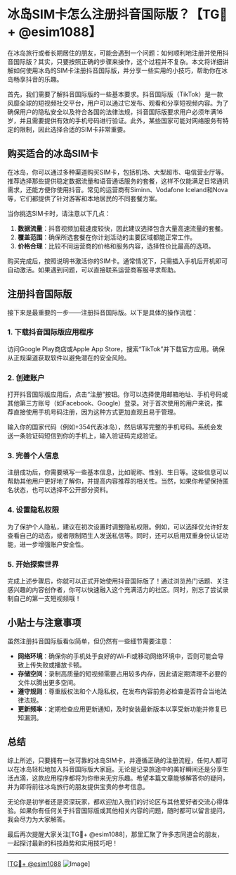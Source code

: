 # 冰岛SIM卡怎么注册抖音国际版？【TG💪+ @esim1088】

在冰岛旅行或者长期居住的朋友，可能会遇到一个问题：如何顺利地注册并使用抖音国际版？其实，只要按照正确的步骤来操作，这个过程并不复杂。本文将详细讲解如何使用冰岛的SIM卡注册抖音国际版，并分享一些实用的小技巧，帮助你在冰岛畅享抖音的乐趣。

首先，我们需要了解抖音国际版的一些基本要求。抖音国际版（TikTok）是一款风靡全球的短视频社交平台，用户可以通过它发布、观看和分享短视频内容。为了确保用户的隐私安全以及符合各国的法律法规，抖音国际版要求用户必须年满16岁，并且需要提供有效的手机号码进行验证。此外，某些国家可能对网络服务有特定的限制，因此选择合适的SIM卡非常重要。

## 购买适合的冰岛SIM卡

在冰岛，你可以通过多种渠道购买SIM卡，包括机场、大型超市、电信营业厅等。推荐选择那些提供稳定数据流量和语音通话服务的套餐，这样不仅能满足日常通讯需求，还能方便你使用抖音。常见的运营商有Siminn、Vodafone Iceland和Nova等，它们都提供了针对游客和本地居民的不同套餐方案。

当你挑选SIM卡时，请注意以下几点：

1. **数据流量**：抖音视频加载速度较快，因此建议选择包含大量高速流量的套餐。
2. **覆盖范围**：确保所选套餐在你计划活动的主要区域都能正常工作。
3. **价格合理**：比较不同运营商的价格和服务内容，选择性价比最高的选项。

购买完成后，按照说明书激活你的SIM卡。通常情况下，只需插入手机后开机即可自动激活。如果遇到问题，可以直接联系运营商客服寻求帮助。

## 注册抖音国际版

接下来是最重要的一步——注册抖音国际版。以下是具体的操作流程：

### 1. 下载抖音国际版应用程序

访问Google Play商店或Apple App Store，搜索“TikTok”并下载官方应用。确保从正规渠道获取软件以避免潜在的安全风险。

### 2. 创建账户

打开抖音国际版应用后，点击“注册”按钮。你可以选择使用邮箱地址、手机号码或其他第三方账号（如Facebook、Google）登录。对于首次使用的用户来说，推荐直接使用手机号码注册，因为这种方式更加直观且易于管理。

输入你的国家代码（例如+354代表冰岛），然后填写完整的手机号码。系统会发送一条验证码短信到你的手机上，输入验证码完成验证。

### 3. 完善个人信息

注册成功后，你需要填写一些基本信息，比如昵称、性别、生日等。这些信息可以帮助其他用户更好地了解你，并提高内容推荐的相关性。当然，如果你希望保持匿名状态，也可以选择不公开部分资料。

### 4. 设置隐私权限

为了保护个人隐私，建议在初次设置时调整隐私权限。例如，可以选择仅允许好友查看自己的动态，或者限制陌生人发送私信等。同时，还可以启用双重身份认证功能，进一步增强账户安全性。

### 5. 开始探索世界

完成上述步骤后，你就可以正式开始使用抖音国际版了！通过浏览热门话题、关注感兴趣的内容创作者，你可以快速融入这个充满活力的社区。同时，别忘了尝试录制自己的第一支短视频哦！

## 小贴士与注意事项

虽然注册抖音国际版看似简单，但仍然有一些细节需要注意：

- **网络环境**：确保你的手机处于良好的Wi-Fi或移动网络环境中，否则可能会导致上传失败或播放卡顿。
- **存储空间**：录制高质量的短视频需要占用较多内存，因此请定期清理不必要的文件以腾出更多空间。
- **遵守规则**：尊重版权法和个人隐私权，在发布内容前务必检查是否符合当地法律法规。
- **更新频率**：定期检查应用更新通知，及时安装最新版本以享受新功能并修复已知漏洞。

## 总结

综上所述，只要拥有一张可靠的冰岛SIM卡，并遵循正确的注册流程，任何人都可以在冰岛轻松地加入抖音国际版大家庭。无论是记录旅途中的美好瞬间还是分享生活点滴，这款应用程序都将为你带来无穷乐趣。希望本篇文章能够解答你的疑问，并为即将前往冰岛旅行的朋友提供宝贵的参考信息。

无论你是初学者还是资深玩家，都欢迎加入我们的讨论区与其他爱好者交流心得体验。如果你有任何关于抖音国际版或其他相关内容的问题，随时都可以留言提问，我会尽力为大家解答。

最后再次提醒大家关注[TG💪+ @esim1088]，那里汇聚了许多志同道合的朋友，一起探讨最新的科技趋势和实用技巧吧！

---

[[TG💪+ @esim1088](https://t.me/s/esim1088) ![Image](https://i.postimg.cc/4NQfJmqS/Snipaste-2025-05-13-00-14-12.png)]